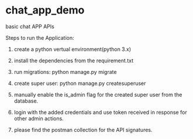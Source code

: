 # chat_app_demo
basic chat APP APIs

Steps to run the Application:

1. create a python vertual environment(python 3.x)

2. install the dependencies from the requirement.txt

3. run migrations:
    python manage.py migrate

4. create super user:
    python manage.py createsuperuser
    
5. manually enable the is_admin flag for the created super user from the database.

6. login with the added credentials and use token received in response for other admin actions.

7. please find the postman collection for the API signatures.
